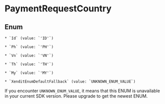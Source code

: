 # PaymentRequestCountry




## Enum


    * `Id` (value: `'ID'`)

    * `Ph` (value: `'PH'`)

    * `Vn` (value: `'VN'`)

    * `Th` (value: `'TH'`)

    * `My` (value: `'MY'`)

    * `XenditEnumDefaultFallback` (value: `UNKNOWN_ENUM_VALUE`)

If you encounter `UNKNOWN_ENUM_VALUE`, it means that this ENUM is unavailable in your current SDK version. Please upgrade to get the newest ENUM.

